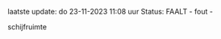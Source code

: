 laatste update: 
do 23-11-2023 11:08   uur 
Status: FAALT - fout - 
<div class="service R">schijfruimte</div>